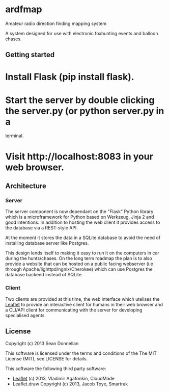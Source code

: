 ardfmap
=======

Amateur radio direction finding mapping system

A system designed for use with electronic foxhunting events and balloon chases.

## Getting started ##

# Install Flask (pip install flask).
# Start the server by double clicking the server.py (or python server.py in a
  terminal.
# Visit http://localhost:8083 in your web browser.

## Architecture ##

### Server ###

The server component is now dependant on the "Flask" Python library which is a
microframework for Python based on Werkzeug, Jinja 2 and good intentions.
In addition to hosting the web client it provides access to the database via a
REST-style API.

At the moment it stores the data in a SQLite database to avoid the need of
installing database server like Postgres.

This design lends itself to making it easy to run it on the computers in car
during the hunts/chases. On the long term roadmap the plan is to also provide a
website that can be hosted on a public facing webserver (i.e through
Apache/lighttpd/ngnix/Cherokee) which can use Postgres the database backend
instead of SQLite.

### Client ###

Two clients are provided at this time, the web interface which utelises the
[Leaflet](http://leafletjs.com/) to provide an interactive client for humans in
their web browser and a CLI/API client for communicating with the server for
developing specialised agents.

## License ##

Copyright (c) 2013 Sean Donnellan

This software is licensed under the terms and conditions of the The MIT License
(MIT), see LICENSE for details.

This software the following third party software:
* [Leaflet](http://leafletjs.com) (c) 2013, Vladimir Agafonkin, CloudMade
* Leaflet.draw Copyright (c) 2013, Jacob Toye, Smartrak
